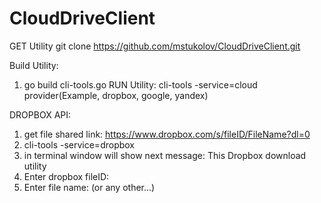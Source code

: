 # CloudDriveClient
GET Utility
git clone https://github.com/mstukolov/CloudDriveClient.git

Build Utility:
1. go build cli-tools.go
RUN Utility:
cli-tools -service=cloud provider(Example, dropbox, google, yandex)
  
DROPBOX API:
1. get file shared link:
https://www.dropbox.com/s/fileID/FileName?dl=0
1. cli-tools -service=dropbox
2. in terminal window will show next message: This Dropbox download utility
3. Enter dropbox fileID: <fileID>
4. Enter file name: <file name>(or any other...)
